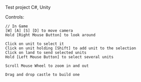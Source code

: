 Test project C#, Unity

Controls:

    // In Game
    [W] [A] [S] [D] to move camera
    Hold [Right Mouse Button] to look around

    Click on unit to select it
    Click on unit holding [Shift] to add unit to the selection
    Click on land to send selected units
    Hold [Left Mouse Button] to select several units

    Scroll Mouse Wheel to zoom in and out

    Drag and drop castle to build one
